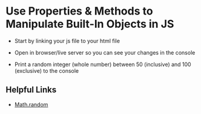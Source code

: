 # Use Properties & Methods to Manipulate Built-In Objects in JS

* Start by linking your js file to your html file
* Open in browser/live server so you can see your changes in the console

* Print a random integer (whole number) between 50 (inclusive) and 100 (exclusive) to the console

## Helpful Links

* [Math.random](https://developer.mozilla.org/en-US/docs/Web/JavaScript/Reference/Global_Objects/Math/random)
